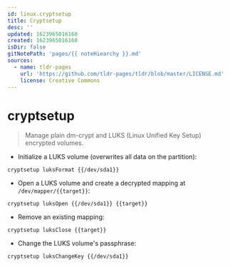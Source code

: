 ```yaml
---
id: linux.cryptsetup
title: Cryptsetup
desc: ''
updated: 1623965016160
created: 1623965016160
isDir: false
gitNotePath: 'pages/{{ noteHiearchy }}.md'
sources:
  - name: tldr-pages
    url: 'https://github.com/tldr-pages/tldr/blob/master/LICENSE.md'
    license: Creative Commons
---
```

# cryptsetup

> Manage plain dm-crypt and LUKS (Linux Unified Key Setup) encrypted volumes.

- Initialize a LUKS volume (overwrites all data on the partition):

`cryptsetup luksFormat {{/dev/sda1}}`

- Open a LUKS volume and create a decrypted mapping at `/dev/mapper/{{target}}`:

`cryptsetup luksOpen {{/dev/sda1}} {{target}}`

- Remove an existing mapping:

`cryptsetup luksClose {{target}}`

- Change the LUKS volume's passphrase:

`cryptsetup luksChangeKey {{/dev/sda1}}`


